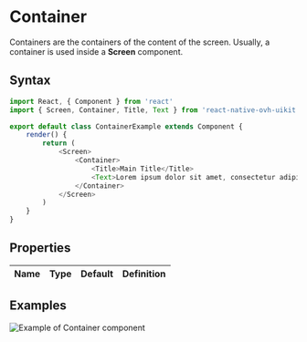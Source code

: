 # Container

Containers are the containers of the content of the screen. Usually, a container is used inside a **Screen** component.

## Syntax

```javascript
import React, { Component } from 'react'
import { Screen, Container, Title, Text } from 'react-native-ovh-uikit'

export default class ContainerExample extends Component {
    render() {
        return (
            <Screen>
                <Container>
                    <Title>Main Title</Title>
                    <Text>Lorem ipsum dolor sit amet, consectetur adipiscing elit. Phasellus cursus leo sodales, commodo enim in, malesuada lacus. Aenean eget quam bibendum, accumsan purus id, interdum justo. Phasellus aliquet orci sed dignissim egestas. Duis blandit suscipit diam sit amet aliquet. Mauris tincidunt volutpat leo sit amet sollicitudin. Curabitur ultricies, magna nec pulvinar mollis, leo nulla malesuada purus, pellentesque rhoncus velit turpis in lorem.</Text>
                </Container>
            </Screen>
        )
    }
}
```

## Properties

| Name | Type | Default | Definition |
| - | - | - | - |

## Examples

![Example of Container component](https://raw.githubusercontent.com/cygy/ovh-ui-kit-documentation/react-native/src/assets/components/example.png)
